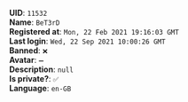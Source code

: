 **UID**: `11532`  
**Name**: `BeT3rD`  
**Registered at**: `Mon, 22 Feb 2021 19:16:03 GMT`  
**Last login**: `Wed, 22 Sep 2021 10:00:26 GMT`  
**Banned**: `❌`  
**Avatar**: `➖`  
**Description**: ```null```  
**Is private?**: `✅`  
**Language**: `en-GB`